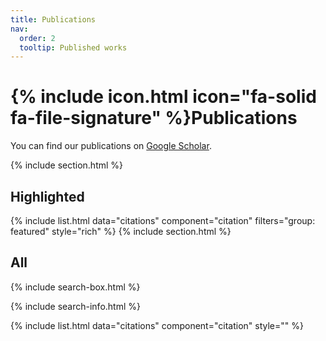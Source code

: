 ```yaml
---
title: Publications
nav:
  order: 2
  tooltip: Published works
---
```


# {% include icon.html icon="fa-solid fa-file-signature" %}Publications

You can find our publications on [Google Scholar](https://scholar.google.com/citations?user=3anVhr8AAAAJ&hl=en).

{% include section.html %}

## Highlighted
{%
  include list.html
  data="citations"
  component="citation"
  filters="group: featured"
  style="rich"
%}
{% include section.html %}

## All

{% include search-box.html %}

{% include search-info.html %}

{% include list.html data="citations" component="citation" style="" %}
